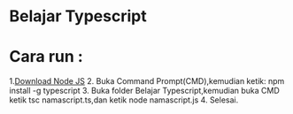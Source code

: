 # Belajar Typescript

# Cara run :
1.[Download Node JS](https://nodejs.org/id/download)
2. Buka Command Prompt(CMD),kemudian ketik: npm install -g typescript
3. Buka folder Belajar Typescript,kemudian buka CMD ketik tsc namascript.ts,dan ketik node namascript.js
4. Selesai.


